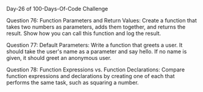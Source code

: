 Day-26 of 100-Days-Of-Code Challenge

Question 76: Function Parameters and Return Values: Create a function that takes two numbers as parameters, adds them together, and returns the result. Show how you can call this function and log the result.

Question 77: Default Parameters: Write a function that greets a user. It should take the user's name as a parameter and say hello. If no name is given, it should greet an anonymous user.

Question 78: Function Expressions vs. Function Declarations: Compare function expressions and declarations by creating one of each that performs the same task, such as squaring a number.